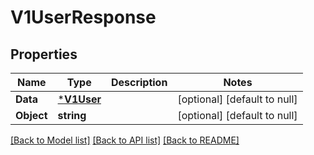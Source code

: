 # V1UserResponse

## Properties
Name | Type | Description | Notes
------------ | ------------- | ------------- | -------------
**Data** | [***V1User**](v1User.md) |  | [optional] [default to null]
**Object** | **string** |  | [optional] [default to null]

[[Back to Model list]](../README.md#documentation-for-models) [[Back to API list]](../README.md#documentation-for-api-endpoints) [[Back to README]](../README.md)



